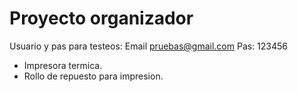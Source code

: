 # Proyecto organizador
Usuario y pas para testeos:
Email pruebas@gmail.com
Pas: 123456

- Impresora termica.
- Rollo de repuesto para impresion.